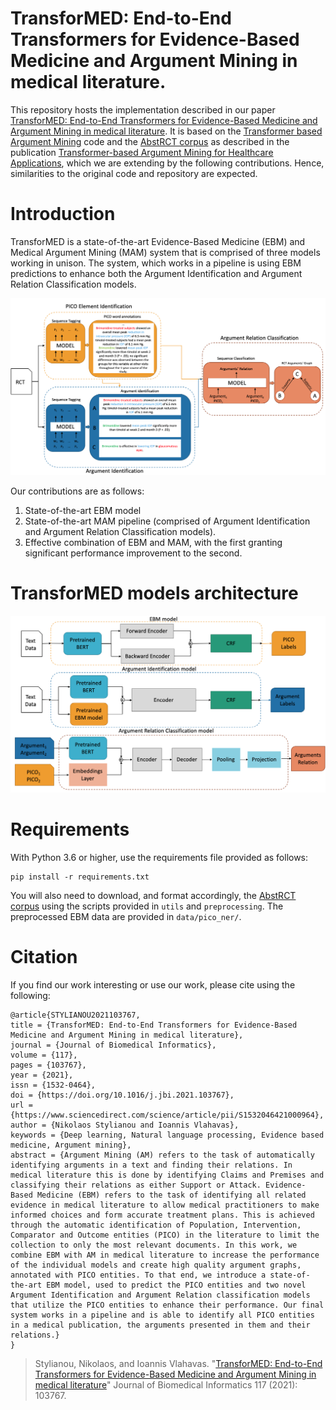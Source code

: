 # TransforMED: End-to-End Transformers for Evidence-Based Medicine and Argument Mining in medical literature.

This repository hosts the implementation described in our paper [TransforMED: End-to-End Transformers for Evidence-Based Medicine and Argument Mining in medical literature](https://www.sciencedirect.com/science/article/pii/S1532046421000964).
It is based on the [Transformer based Argument Mining](https://gitlab.com/tomaye/ecai2020-transformer_based_am) 
code and the [AbstRCT corpus](https://gitlab.com/tomaye/abstrct) as described in the publication 
[Transformer-based Argument Mining for Healthcare Applications](https://hal.archives-ouvertes.fr/hal-02879293/document),
 which we are extending by the following contributions. Hence, similarities to the original code and repository are expected. 

# Introduction
TransforMED is a state-of-the-art Evidence-Based Medicine (EBM) and Medical Argument Mining (MAM) system that is comprised of three models working in unison.
The system, which works in a pipeline is using EBM predictions to enhance both the Argument Identification and Argument Relation Classification models.

<img src="https://github.com/nstylia/TransforMED/blob/main/transformed_pipeline_overview_examples.png" width="800">


Our contributions are as follows:
1) State-of-the-art EBM model 
2) State-of-the-art MAM pipeline (comprised of Argument Identification and Argument Relation Classification models). 
3) Effective combination of EBM and MAM, with the first granting significant performance improvement to the second. 

# TransforMED models architecture

<img src="https://github.com/nstylia/TransforMED/blob/main/transformed_models_architectures_color.png" width="800">

# Requirements
With Python 3.6 or higher, use the requirements file provided as follows: 

```
pip install -r requirements.txt
```
 
You will also need to download, and format accordingly, the [AbstRCT corpus](https://gitlab.com/tomaye/abstrct) using the
 scripts provided in ``utils`` and ``preprocessing``. The preprocessed EBM data are provided in ``data/pico_ner/``.

# Citation
If you find our work interesting or use our work, please cite using the following:


```
@article{STYLIANOU2021103767,
title = {TransforMED: End-to-Εnd Transformers for Evidence-Based Medicine and Argument Mining in medical literature},
journal = {Journal of Biomedical Informatics},
volume = {117},
pages = {103767},
year = {2021},
issn = {1532-0464},
doi = {https://doi.org/10.1016/j.jbi.2021.103767},
url = {https://www.sciencedirect.com/science/article/pii/S1532046421000964},
author = {Nikolaos Stylianou and Ioannis Vlahavas},
keywords = {Deep learning, Natural language processing, Evidence based medicine, Argument mining},
abstract = {Argument Mining (AM) refers to the task of automatically identifying arguments in a text and finding their relations. In medical literature this is done by identifying Claims and Premises and classifying their relations as either Support or Attack. Evidence-Based Medicine (EBM) refers to the task of identifying all related evidence in medical literature to allow medical practitioners to make informed choices and form accurate treatment plans. This is achieved through the automatic identification of Population, Intervention, Comparator and Outcome entities (PICO) in the literature to limit the collection to only the most relevant documents. In this work, we combine EBM with AM in medical literature to increase the performance of the individual models and create high quality argument graphs, annotated with PICO entities. To that end, we introduce a state-of-the-art EBM model, used to predict the PICO entities and two novel Argument Identification and Argument Relation classification models that utilize the PICO entities to enhance their performance. Our final system works in a pipeline and is able to identify all PICO entities in a medical publication, the arguments presented in them and their relations.}
}
```
>Stylianou, Nikolaos, and Ioannis Vlahavas. 
"[TransforMED: End-to-End Transformers for Evidence-Based Medicine and Argument Mining in medical literature](https://www.sciencedirect.com/science/article/pii/S1532046421000964)" Journal of Biomedical Informatics 117 (2021): 103767.